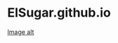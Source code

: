 # ElSugar.github.io

[Image alt](https://github.com/ElSugar/ElSugar.github.io/raw/master/image.png)
